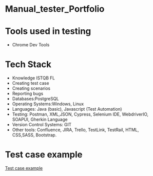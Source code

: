 # Manual_tester_Portfolio

# Tools used in testing
  * Chrome Dev Tools

# Tech Stack

* Knowledge ISTQB FL
* Creating test case
* Creating scenarios
* Reporting bugs
* Databases:PostgreSQL
* Operating Systems:Windows, Linux
* Languages: Java (basic), Javascript (Test Automation)
* Testing: Postman, XML,JSON, Cypress, Selenium IDE, WebdriverIO, SOAPUI, Gherkin Language
* Version Control Systems: GIT
* Other tools: Confluence, JIRA, Trello, TestLink, TestRail, HTML, CSS,SASS, Bootstrap. 


# Test case example

[Test case example](https://docs.google.com/spreadsheets/d/1J_fWnqjXvYBRY2ICh7-8O1ZMlAdYVKe6/edit?usp=sharing&ouid=106314430256427095697&rtpof=true&sd=true)
